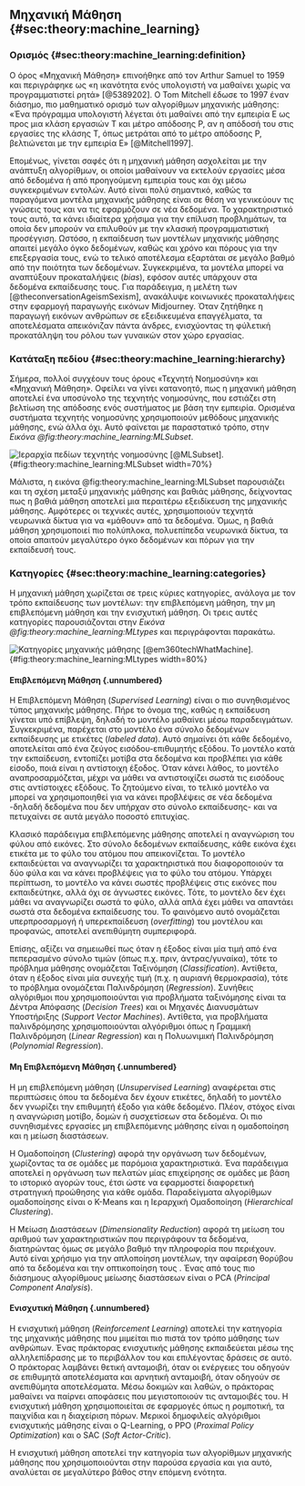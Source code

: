 ## Μηχανική Μάθηση {#sec:theory:machine_learning}

### Ορισμός {#sec:theory:machine_learning:definition}

Ο όρος «Μηχανική Μάθηση» επινοήθηκε από τον Arthur Samuel το 1959 και περιγράφηκε ως «η ικανότητα ενός υπολογιστή να μαθαίνει χωρίς να προγραμματιστεί ρητά» [@5389202]. Ο Tom Mitchell έδωσε το 1997 έναν διάσημο, πιο μαθηματικό ορισμό των αλγορίθμων μηχανικής μάθησης: «Ένα πρόγραμμα υπολογιστή λέγεται ότι μαθαίνει από την εμπειρία Ε ως προς μια κλάση εργασιών Τ και μέτρο απόδοσης Ρ, αν η απόδοσή του στις εργασίες της κλάσης Τ, όπως μετράται από το μέτρο απόδοσης Ρ, βελτιώνεται με την εμπειρία Ε» [@Mitchell1997]. 

Επομένως, γίνεται σαφές ότι η μηχανική μάθηση ασχολείται με την ανάπτυξη αλγορίθμων, οι οποίοι μαθαίνουν να εκτελούν εργασίες μέσα από δεδομένα ή από προηγούμενη εμπειρία τους και όχι μέσω συγκεκριμένων εντολών. Αυτό είναι πολύ σημαντικό, καθώς τα παραγόμενα μοντέλα μηχανικής μάθησης είναι σε θέση να γενικεύουν τις γνώσεις τους και να τις εφαρμόζουν σε νέα δεδομένα. Το χαρακτηριστικό τους αυτό, τα κάνει ιδιαίτερα χρήσιμα για την επίλυση προβλημάτων, τα οποία δεν μπορούν να επιλυθούν με την κλασική προγραμματιστική προσέγγιση.  Ωστόσο, η εκπαίδευση των μοντέλων μηχανικής μάθησης απαιτεί μεγάλο όγκο δεδομένων, καθώς και χρόνο και πόρους για την επεξεργασία τους, ενώ το τελικό αποτέλεσμα εξαρτάται σε μεγάλο βαθμό από την ποιότητα των δεδομένων. Συγκεκριμένα, τα μοντέλα μπορεί να αναπτύξουν προκαταλήψεις (*bias*), εφόσον αυτές υπάρχουν στα δεδομένα εκπαίδευσης τους. Για παράδειγμα, η μελέτη των [@theconversationAgeismSexism], ανακάλυψε κοινωνικές προκαταλήψεις στην εφαρμογή παραγωγής εικόνων Midjourney. Όταν ζητήθηκε η παραγωγή εικόνων ανθρώπων σε εξειδικευμένα επαγγέλματα, τα αποτελέσματα απεικόνιζαν πάντα άνδρες, ενισχύοντας τη φύλετική προκατάληψη του ρόλου των γυναικών στον χώρο εργασίας.

### Κατάταξη πεδίου {#sec:theory:machine_learning:hierarchy}

Σήμερα, πολλοί συγχέουν τους όρους «Τεχνητή Νοημοσύνη» και «Μηχανική Μάθηση». Οφείλει να γίνει κατανοητό, πως η μηχανική μάθηση αποτελεί ένα υποσύνολο της τεχνητής νοημοσύνης, που εστιάζει στη βελτίωση της απόδοσης ενός συστήματος με βάση την εμπειρία. Ορισμένα συστήματα τεχνητής νοημοσύνης χρησιμοποιούν μεθόδους μηχανικής μάθησης, ενώ άλλα όχι. Αυτό φαίνεται με παραστατικό τρόπο, στην *Εικόνα @fig:theory:machine_learning:MLSubset*. 

![Ιεραρχία πεδίων τεχνητής νοημοσύνης [@MLSubset].](3-theory/figures/MLSubset.png){#fig:theory:machine_learning:MLSubset width=70%}

Μάλιστα, η εικόνα @fig:theory:machine_learning:MLSubset παρουσιάζει και τη σχέση μεταξύ μηχανικής μάθησης και βαθιάς μάθησης, δείχνοντας πως η βαθιά μάθηση αποτελεί μια περαιτέρω εξειδίκευση της μηχανικής μάθησης. Αμφότερες οι τεχνικές αυτές, χρησιμοποιούν τεχνητά νευρωνικά δίκτυα για να «μάθουν» από τα δεδομένα. Όμως, η βαθιά μάθηση χρησιμοποιεί πιο πολύπλοκα, πολυεπίπεδα νευρωνικά δίκτυα, τα οποία απαιτούν μεγαλύτερο όγκο δεδομένων και πόρων για την εκπαίδευσή τους. 

### Κατηγορίες {#sec:theory:machine_learning:categories}

Η μηχανική μάθηση χωρίζεται σε τρεις κύριες κατηγορίες, ανάλογα με τον τρόπο εκπαίδευσης των μοντέλων: την επιβλεπόμενη μάθηση, την μη επιβλεπόμενη μάθηση και την ενισχυτική μάθηση. Οι τρεις αυτές κατηγορίες παρουσιάζονται στην *Εικόνα @fig:theory:machine_learning:MLtypes* και περιγράφονται παρακάτω.

![Κατηγορίες μηχανικής μάθησης [@em360techWhatMachine].](3-theory/figures/test.png){#fig:theory:machine_learning:MLtypes width=80%}

#### Επιβλεπόμενη Μάθηση {.unnumbered}

Η Επιβλεπόμενη Μάθηση (*Supervised Learning*) είναι ο πιο συνηθισμένος τύπος μηχανικής μάθησης. Πήρε το όνομα της, καθώς η εκπαίδευση γίνεται υπό επίβλεψη, δηλαδή το μοντέλο μαθαίνει μέσω παραδειγμάτων. Συγκεκριμένα, παρέχεται στο μοντέλο ένα σύνολο δεδομένων εκπαίδευσης με ετικέτες (*labeled data*). Αυτό σημαίνει ότι κάθε δεδομένo, αποτελείται από ένα ζεύγος εισόδου-επιθυμητής εξόδου. Το μοντέλο κατά την εκπαίδευση, εντοπίζει μοτίβα στα δεδομένα και προβλέπει για κάθε είσοδο, ποιά είναι η αντίστοιχη έξοδος. Όταν κάνει λάθος, το μοντέλο αναπροσαρμόζεται, μέχρι να μάθει να αντιστοιχίζει σωστά τις εισόδους στις αντίστοιχες εξόδους. Το ζητούμενο είναι, το τελικό μοντέλο να μπορεί να χρησιμοποιηθεί για να κάνει προβλέψεις σε νέα δεδομένα -δηλαδή δεδομένα που δεν υπήρχαν στο σύνολο εκπαίδευσης- και να πετυχαίνει σε αυτά μεγάλο ποσοστό επιτυχίας.

Κλασικό παράδειγμα επιβλεπόμενης μάθησης αποτελεί η αναγνώριση του φύλου από εικόνες. Στο σύνολο δεδομένων εκπαίδευσης, κάθε εικόνα έχει ετικέτα με το φύλο του ατόμου που απεικονίζεται. Το μοντέλο εκπαιδεύεται να αναγνωρίζει τα χαρακτηριστικά που διαφοροποιούν τα δύο φύλα και να κάνει προβλέψεις για το φύλο του ατόμου. Υπάρχει περίπτωση, το μοντέλο να κάνει σωστές προβλέψεις στις εικόνες που εκπαιδεύτηκε, αλλά όχι σε άγνωστες εικόνες. Τότε, το μοντέλο δεν έχει μάθει να αναγνωρίζει σωστά το φύλο, αλλά απλά έχει μάθει να απαντάει σωστά στα δεδομένα εκπαίδευσης του. Το φαινόμενο αυτό ονομάζεται υπερπροσαρμογή ή υπερεκπαίδευση (*overfitting*) του μοντέλου και προφανώς, αποτελεί ανεπιθύμητη συμπεριφορά.

Επίσης, αξίζει να σημειωθεί πως όταν η έξοδος είναι μία τιμή από ένα πεπερασμένο σύνολο τιμών (όπως π.χ. πριν, άντρας/γυναίκα), τότε το πρόβλημα μάθησης ονομάζεται Ταξινόμηση (*Classification*). Αντίθετα, όταν η έξοδος είναι μία συνεχής τιμή (π.χ. η αυριανή θερμοκρασία), τότε το πρόβλημα ονομάζεται Παλινδρόμηση (*Regression*). Συνήθεις αλγόριθμοι που χρησιμοποιούνται για προβλήματα ταξινόμησης είναι τα Δέντρα Απόφασης (*Decision Trees*) και οι Μηχανές Διανυσμάτων Υποστήριξης (*Support Vector Machines*). Αντίθετα, για προβλήματα παλινδρόμησης χρησιμοποιούνται αλγόριθμοι όπως η Γραμμική Παλινδρόμηση (*Linear Regression*) και η Πολυωνιμική Παλινδρόμηση (*Polynomial Regression*).

#### Μη Επιβλεπόμενη Μάθηση {.unnumbered}

Η μη επιβλεπόμενη μάθηση (*Unsupervised Learning*) αναφέρεται στις περιπτώσεις όπου τα δεδομένα δεν έχουν ετικέτες, δηλαδή το μοντέλο δεν γνωρίζει την επιθυμητή έξοδο για κάθε δεδομένο. Πλέον, στόχος είναι η αναγνώριση μοτίβο, δομών ή συσχετίσεων στα δεδομένα. Οι πιο συνηθισμένες εργασίες μη επιβλεπόμενης μάθησης είναι η ομαδοποίηση και η μείωση διαστάσεων. 

Η Ομαδοποίηση (*Clustering*) αφορά την οργάνωση των δεδομένων, χωρίζοντας τα σε ομάδες με παρόμοια χαρακτηριστικά. Ένα παράδειγμα αποτελεί η οργάνωση των πελατών μίας επιχείρησης σε ομάδες με βάση το ιστορικό αγορών τους, έτσι ώστε να εφαρμοστεί διαφορετική στρατηγική προώθησης για κάθε ομάδα. Παραδείγματα αλγορίθμων ομαδοποίησης είναι ο K-Means και η Ιεραρχική Ομαδοποίηση (*Hierarchical Clustering*).

Η Μείωση Διαστάσεων (*Dimensionality Reduction*) αφορά τη μείωση του αριθμού των χαρακτηριστικών που περιγράφουν τα δεδομένα, διατηρώντας όμως σε μεγάλο βαθμό την πληροφορία που περιέχουν. Αυτό είναι χρήσιμο για την απλοποίηση μοντέλων, την αφαίρεση θορύβου από τα δεδομένα και την οπτικοποίηση τους . Ένας από τους πιο διάσημους αλγορίθμους μείωσης διαστάσεων είναι ο PCA (*Principal Component Analysis*).

#### Ενισχυτική Μάθηση {.unnumbered}

Η ενισχυτική μάθηση (*Reinforcement Learning*) αποτελεί την κατηγορία της μηχανικής μάθησης που μιμείται πιο πιστά τον τρόπο μάθησης των ανθρώπων. Ένας πράκτορας ενισχυτικής μάθησης εκπαιδεύεται μέσω της αλληλεπίδρασης με το περιβάλλον του και επιλέγοντας δράσεις σε αυτό. Ο πράκτορας λαμβάνει θετική ανταμοιβή, όταν οι ενέργειες του οδηγούν σε επιθυμητά αποτελέσματα και αρνητική ανταμοιβή, όταν οδηγούν σε ανεπιθύμητα αποτελέσματα. Μέσω δοκιμών και λαθών, ο πράκτορας μαθαίνει να παίρνει αποφάσεις που μεγιστοποιούν τις ανταμοιβές του. Η ενισχυτική μάθηση χρησιμοποιείται σε εφαρμογές όπως η ρομποτική, τα παιχνίδια και η διαχείριση πόρων. Μερικοί δημοφιλείς αλγόριθμοι ενισχυτικής μάθησης είναι ο Q-Learning, ο PPO (*Proximal Policy Optimization*) και ο SAC (*Soft Actor-Critic*).

Η ενισχυτική μάθηση αποτελεί την κατηγορία των αλγορίθμων μηχανικής μάθησης που χρησιμοποιούνται στην παρούσα εργασία και για αυτό, αναλύεται σε μεγαλύτερο βάθος στην επόμενη ενότητα.